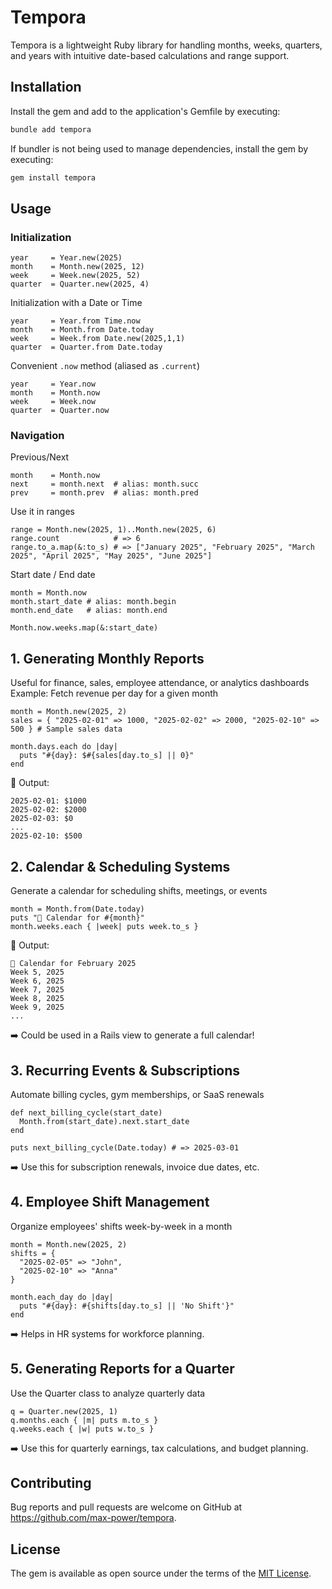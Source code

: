 # Tempora

Tempora is a lightweight Ruby library for handling months, weeks, quarters, and years with intuitive date-based calculations and range support.

## Installation

Install the gem and add to the application's Gemfile by executing:

```bash
bundle add tempora
```

If bundler is not being used to manage dependencies, install the gem by executing:

```bash
gem install tempora
```

## Usage

### Initialization

```
year     = Year.new(2025)
month    = Month.new(2025, 12)
week     = Week.new(2025, 52)
quarter  = Quarter.new(2025, 4)
```

Initialization with a Date or Time
```
year     = Year.from Time.now
month    = Month.from Date.today
week     = Week.from Date.new(2025,1,1)
quarter  = Quarter.from Date.today
```

Convenient `.now` method (aliased as `.current`)
```
year     = Year.now
month    = Month.now
week     = Week.now
quarter  = Quarter.now
```

### Navigation

Previous/Next
```
month    = Month.now
next     = month.next  # alias: month.succ
prev     = month.prev  # alias: month.pred
```

Use it in ranges
```
range = Month.new(2025, 1)..Month.new(2025, 6)
range.count            # => 6
range.to_a.map(&:to_s) # => ["January 2025", "February 2025", "March 2025", "April 2025", "May 2025", "June 2025"]
```

Start date / End date
```
month = Month.now
month.start_date # alias: month.begin
month.end_date   # alias: month.end

Month.now.weeks.map(&:start_date)
```

###


## 1. Generating Monthly Reports

Useful for finance, sales, employee attendance, or analytics dashboards
Example: Fetch revenue per day for a given month

```
month = Month.new(2025, 2)
sales = { "2025-02-01" => 1000, "2025-02-02" => 2000, "2025-02-10" => 500 } # Sample sales data

month.days.each do |day|
  puts "#{day}: $#{sales[day.to_s] || 0}"
end
```

📌 Output:
```
2025-02-01: $1000  
2025-02-02: $2000  
2025-02-03: $0  
...
2025-02-10: $500  
```

## 2. Calendar & Scheduling Systems

Generate a calendar for scheduling shifts, meetings, or events

```
month = Month.from(Date.today)
puts "📅 Calendar for #{month}"
month.weeks.each { |week| puts week.to_s }
```

📌 Output:
```
📅 Calendar for February 2025
Week 5, 2025
Week 6, 2025
Week 7, 2025
Week 8, 2025
Week 9, 2025
...
```

➡️ Could be used in a Rails view to generate a full calendar!

## 3. Recurring Events & Subscriptions

Automate billing cycles, gym memberships, or SaaS renewals

```
def next_billing_cycle(start_date)
  Month.from(start_date).next.start_date
end

puts next_billing_cycle(Date.today) # => 2025-03-01
```

➡️ Use this for subscription renewals, invoice due dates, etc.

## 4. Employee Shift Management

Organize employees' shifts week-by-week in a month

```
month = Month.new(2025, 2)
shifts = {
  "2025-02-05" => "John",
  "2025-02-10" => "Anna"
}

month.each_day do |day|
  puts "#{day}: #{shifts[day.to_s] || 'No Shift'}"
end
```

➡️ Helps in HR systems for workforce planning.


## 5. Generating Reports for a Quarter

Use the Quarter class to analyze quarterly data

```
q = Quarter.new(2025, 1)
q.months.each { |m| puts m.to_s }
q.weeks.each { |w| puts w.to_s }
```

➡️ Use this for quarterly earnings, tax calculations, and budget planning.


## Contributing

Bug reports and pull requests are welcome on GitHub at https://github.com/max-power/tempora.

## License

The gem is available as open source under the terms of the [MIT License](https://opensource.org/licenses/MIT).




